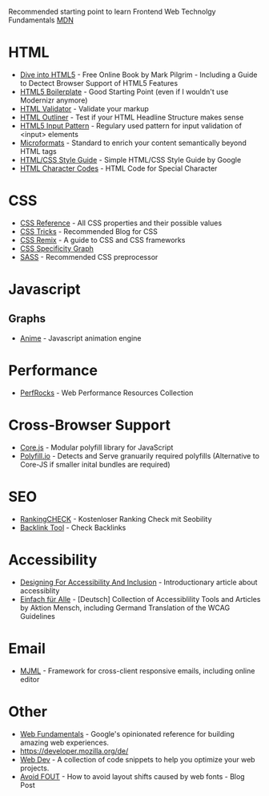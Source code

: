 Recommended starting point to learn Frontend Web Technolgy Fundamentals [MDN](https://developer.mozilla.org/de/)


# HTML

* [Dive into HTML5](http://diveintohtml5.info/) - Free Online Book by Mark Pilgrim - Including a Guide to Dectect Browser Support of HTML5 Features
* [HTML5 Boilerplate](https://github.com/h5bp/html5-boilerplate) - Good Starting Point (even if I wouldn't use Modernizr anymore)
* [HTML Validator](http://validator.w3.org/) - Validate your markup
* [HTML Outliner](https://gsnedders.html5.org/outliner/) - Test if your HTML Headline Structure makes sense
* [HTML5 Input Pattern](https://www.html5pattern.com/) - Regulary used pattern for input validation of \<input\> elements
* [Microformats](http://microformats.org/) - Standard to enrich your content semantically beyond HTML tags
* [HTML/CSS Style Guide](https://google.github.io/styleguide/htmlcssguide.html) - Simple HTML/CSS Style Guide by Google
* [HTML Character Codes](https://websitebuilders.com/tools/html-codes/a-z/) - HTML Code for Special Character


# CSS

* [CSS Reference](https://developer.mozilla.org/en-US/docs/Web/CSS/Reference) - All CSS properties and their possible values
* [CSS Tricks](https://css-tricks.com/) - Recommended Blog for CSS
* [CSS Remix](https://cssremix.com/) - A guide to CSS and CSS frameworks
* [CSS Specificity Graph](https://jonassebastianohlsson.com/specificity-graph/)
* [SASS](https://sass-lang.com/documentation) - Recommended CSS preprocessor

# Javascript

## Graphs

* [Anime](https://animejs.com/) - Javascript animation engine


# Performance

* [PerfRocks](https://perf.rocks/) - Web Performance Resources Collection

# Cross-Browser Support

* [Core.js](https://github.com/zloirock/core-js) - Modular polyfill library for JavaScript
* [Polyfill.io](https://polyfill.io/v3/) - Detects and Serve granuarily required polyfills (Alternative to Core-JS if smaller inital bundles are required)


# SEO

* [RankingCHECK](https://www.seobility.net/de/rankingcheck/) - Kostenloser Ranking Check mit Seobility
* [Backlink Tool](https://www.backlink-tool.org/) - Check Backlinks



# Accessibility

* [Designing For Accessibility And Inclusion](https://www.smashingmagazine.com/2018/04/designing-accessibility-inclusion/
) - Introductionary article about accessiblity
* [Einfach für Alle](https://www.einfach-fuer-alle.de/) - [Deutsch] Collection of Accessiblility Tools and Articles by Aktion Mensch, including Germand Translation of the WCAG Guidelines

# Email

* [MJML](https://mjml.io/) - Framework for cross-client responsive emails, including online editor

# Other

* [Web Fundamentals](https://developers.google.com/web/fundamentals) - Google's opinionated reference for building amazing web experiences.
* https://developer.mozilla.org/de/
* [Web Dev](https://web.dev/patterns/) - A collection of code snippets to help you optimize your web projects.
* [Avoid FOUT](https://simonhearne.com/2021/layout-shifts-webfonts/) - How to avoid layout shifts caused by web fonts - Blog Post

